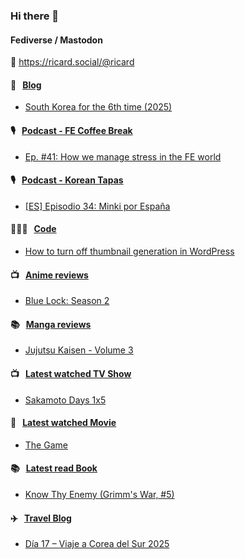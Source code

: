 ### Hi there 👋

#### Fediverse / Mastodon

🐘 https://ricard.social/@ricard

#### 📝 &nbsp;&nbsp;[Blog](https://ricard.blog)

- [South Korea for the 6th time (2025)](https://ricard.blog/personal/south-korea-2025/)

#### 🎙 &nbsp;&nbsp;[Podcast - FE Coffee Break](https://frontendcoffeebreak.transistor.fm/)

- [Ep. #41: How we manage stress in the FE world](https://share.transistor.fm/s/8e78e642)

#### 🎙 &nbsp;&nbsp;[Podcast - Korean Tapas](https://koreantapas.show/)

- [[ES] Episodio 34: Minki por España](https://podcasters.spotify.com/pod/show/korean-tapas/episodes/ES-Episodio-34-Minki-por-Espaa-e2h7iun)

#### 👨🏻‍💻 &nbsp;&nbsp;[Code](https://ricard.dev)

- [How to turn off thumbnail generation in WordPress](https://ricard.dev/how-to-turn-off-thumbnail-generation-in-wordpress/)

#### 📺 &nbsp;&nbsp;[Anime reviews](https://anime.ricard.blog)

- [Blue Lock: Season 2](https://anime.ricard.blog/reviews/blue-lock-season-2/)

#### 📚 &nbsp;&nbsp;[Manga reviews](https://anime.ricard.blog)

- [Jujutsu Kaisen - Volume 3](https://manga.ricard.blog/reviews/jujutsu-kaisen/volume/3/)

#### 📺 &nbsp;&nbsp;[Latest watched TV Show](https://quicoto.github.io/reviews/tv-shows)

- [Sakamoto Days 1x5](https://quicoto.github.io/reviews/tv-shows/sakamoto-days/1x5)

#### 🍿 &nbsp;&nbsp;[Latest watched Movie](https://quicoto.github.io/reviews/movies/)

- [The Game](https://quicoto.github.io/reviews/movies/the-game/)

#### 📚 &nbsp;&nbsp;[Latest read Book](https://ricard.blog/books/)

- [Know Thy Enemy (Grimm&#39;s War, #5)](https://www.goodreads.com/review/show/7019803899?utm_medium=api&amp;utm_source=rss)

#### ✈️ &nbsp;&nbsp;[Travel Blog](https://www.quicoto.com/)

- [Día 17 – Viaje a Corea del Sur 2025](https://www.quicoto.com/dia-17-viaje-a-corea-del-sur-2025/)
